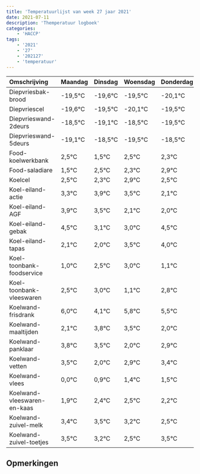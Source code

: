 ```yaml
---
title: 'Temperatuurlijst van week 27 jaar 2021'
date: 2021-07-11
description: 'Themperatuur logboek'
categories:
    - 'HACCP'
tags:
    - '2021'
    - '27'
    - '202127'
    - 'temperatuur'
---
```

|Omschrijving|Maandag|Dinsdag|Woensdag|Donderdag|Vrijdag|Zaterdag|Zondag|
|:---|:---|:---|:---|:---|:---|:---|:---|
|Diepvriesbak-brood|-19,5°C|-19,6°C|-19,5°C|-20,1°C|-19,5°C|-20,5°C|-19,5°C|
|Diepvriescel|-19,6°C|-19,5°C|-20,1°C|-19,5°C|-20,5°C|-19,5°C|-19,7°C|
|Diepvrieswand-2deurs|-18,5°C|-19,1°C|-18,5°C|-19,5°C|-18,5°C|-18,7°C|-18,1°C|
|Diepvrieswand-5deurs|-19,1°C|-18,5°C|-19,5°C|-18,5°C|-18,7°C|-18,1°C|-18,5°C|
|Food-koelwerkbank|2,5°C|1,5°C|2,5°C|2,3°C|2,9°C|2,5°C|1,1°C|
|Food-saladiare|1,5°C|2,5°C|2,3°C|2,9°C|2,5°C|1,1°C|1,0°C|
|Koelcel|2,5°C|2,3°C|2,9°C|2,5°C|1,1°C|1,0°C|2,5°C|
|Koel-eiland-actie|3,3°C|3,9°C|3,5°C|2,1°C|2,0°C|3,5°C|4,0°C|
|Koel-eiland-AGF|3,9°C|3,5°C|2,1°C|2,0°C|3,5°C|4,0°C|2,1°C|
|Koel-eiland-gebak|4,5°C|3,1°C|3,0°C|4,5°C|5,0°C|3,1°C|4,8°C|
|Koel-eiland-tapas|2,1°C|2,0°C|3,5°C|4,0°C|2,1°C|3,8°C|3,5°C|
|Koel-toonbank-foodservice|1,0°C|2,5°C|3,0°C|1,1°C|2,8°C|2,5°C|1,0°C|
|Koel-toonbank-vleeswaren|2,5°C|3,0°C|1,1°C|2,8°C|2,5°C|1,0°C|1,9°C|
|Koelwand-frisdrank|6,0°C|4,1°C|5,8°C|5,5°C|4,0°C|4,9°C|5,4°C|
|Koelwand-maaltijden|2,1°C|3,8°C|3,5°C|2,0°C|2,9°C|3,4°C|3,5°C|
|Koelwand-panklaar|3,8°C|3,5°C|2,0°C|2,9°C|3,4°C|3,5°C|3,2°C|
|Koelwand-vetten|3,5°C|2,0°C|2,9°C|3,4°C|3,5°C|3,2°C|2,5°C|
|Koelwand-vlees|0,0°C|0,9°C|1,4°C|1,5°C|1,2°C|0,5°C|1,5°C|
|Koelwand-vleeswaren-en-kaas|1,9°C|2,4°C|2,5°C|2,2°C|1,5°C|2,5°C|2,5°C|
|Koelwand-zuivel-melk|3,4°C|3,5°C|3,2°C|2,5°C|3,5°C|3,5°C|3,8°C|
|Koelwand-zuivel-toetjes|3,5°C|3,2°C|2,5°C|3,5°C|3,5°C|3,8°C|3,3°C|

## Opmerkingen



